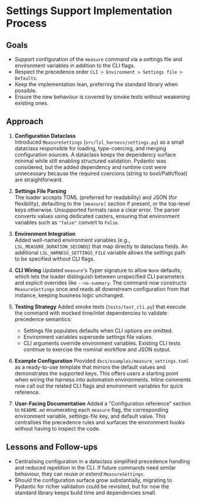 # Settings Support Implementation Process

## Goals
- Support configuration of the `measure` command via a settings file and environment variables in addition to the CLI flags.
- Respect the precedence order `CLI > Environment > Settings file > Defaults`.
- Keep the implementation lean, preferring the standard library when possible.
- Ensure the new behaviour is covered by smoke tests without weakening existing ones.

## Approach
1. **Configuration Dataclass**  
   Introduced `MeasureSettings` (`src/lsl_harness/settings.py`) as a small dataclass responsible for loading, type-coercing, and merging configuration sources. A dataclass keeps the dependency surface minimal while still enabling structured validation. Pydantic was considered, but the added dependency and runtime cost were unnecessary because the required coercions (string to bool/Path/float) are straightforward.

2. **Settings File Parsing**  
   The loader accepts TOML (preferred for readability) and JSON (for flexibility), defaulting to the `[measure]` section if present, or the top-level keys otherwise. Unsupported formats raise a clear error. The parser converts values using dedicated casters, ensuring that environment variables such as `"false"` convert to `False`.

3. **Environment Integration**  
   Added well-named environment variables (e.g., `LSL_MEASURE_DURATION_SECONDS`) that map directly to dataclass fields. An additional `LSL_HARNESS_SETTINGS_FILE` variable allows the settings path to be specified without CLI flags.

4. **CLI Wiring**
   Updated `measure`'s Typer signature to allow `None` defaults, which lets the loader distinguish between unspecified CLI parameters and explicit overrides like `--no-summary`. The command now constructs `MeasureSettings` once and reads all downstream configuration from that instance, keeping business logic unchanged.

5. **Testing Strategy**
   Added smoke tests (`tests/test_cli.py`) that execute the command with mocked time/inlet dependencies to validate precedence semantics:
   - Settings file populates defaults when CLI options are omitted.
   - Environment variables supersede settings file values.
   - CLI arguments override environment variables.
   Existing CLI tests continue to exercise the nominal workflow and JSON output.

6. **Example Configuration**
   Provided `docs/examples/measure_settings.toml` as a ready-to-use template that mirrors the default values and demonstrates the supported keys. This offers users a starting point when wiring the harness into automation environments. Inline comments now call out the related CLI flags and environment variables for quick reference.

7. **User-Facing Documentation**
   Added a "Configuration reference" section to `README.md` enumerating each `measure` flag, the corresponding environment variable, settings-file key, and default value. This centralises the precedence rules and surfaces the environment hooks without having to inspect the code.

## Lessons and Follow-ups
- Centralising configuration in a dataclass simplified precedence handling and reduced repetition in the CLI. If future commands need similar behaviour, they can reuse or extend `MeasureSettings`.
- Should the configuration surface grow substantially, migrating to Pydantic for richer validation could be revisited, but for now the standard library keeps build time and dependencies small.
